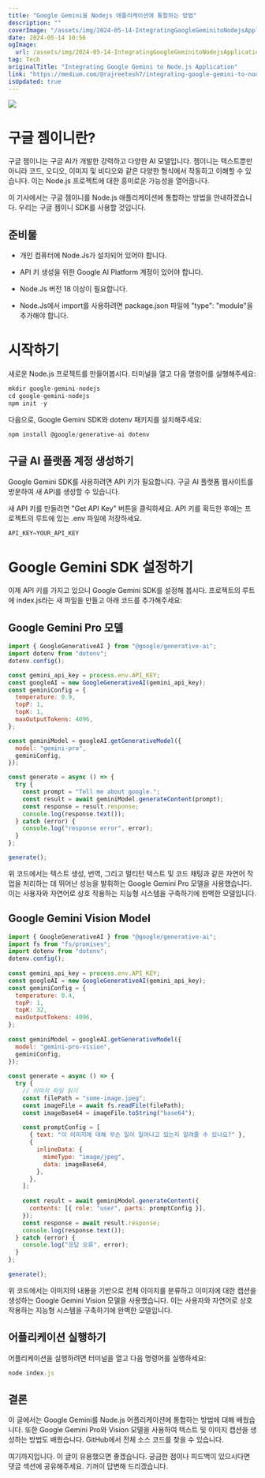 ```yaml
---
title: "Google Gemini을 Nodejs 애플리케이션에 통합하는 방법"
description: ""
coverImage: "/assets/img/2024-05-14-IntegratingGoogleGeminitoNodejsApplication_0.png"
date: 2024-05-14 10:56
ogImage: 
  url: /assets/img/2024-05-14-IntegratingGoogleGeminitoNodejsApplication_0.png
tag: Tech
originalTitle: "Integrating Google Gemini to Node.js Application"
link: "https://medium.com/@rajreetesh7/integrating-google-gemini-to-node-js-application-e45328613130"
isUpdated: true
---
```





<img src="/assets/img/2024-05-14-IntegratingGoogleGeminitoNodejsApplication_0.png" />

# 구글 젬이니란?

구글 젬이니는 구글 AI가 개발한 강력하고 다양한 AI 모델입니다. 젬이니는 텍스트뿐만 아니라 코드, 오디오, 이미지 및 비디오와 같은 다양한 형식에서 작동하고 이해할 수 있습니다. 이는 Node.js 프로젝트에 대한 흥미로운 가능성을 열어줍니다.

이 기사에서는 구글 젬이니를 Node.js 애플리케이션에 통합하는 방법을 안내하겠습니다. 우리는 구글 젬이니 SDK를 사용할 것입니다.



## 준비물

- 개인 컴퓨터에 Node.Js가 설치되어 있어야 합니다.
- API 키 생성을 위한 Google AI Platform 계정이 있어야 합니다.

- Node.Js 버전 18 이상이 필요합니다.
- Node.Js에서 import를 사용하려면 package.json 파일에 "type": "module"을 추가해야 합니다.

# 시작하기



새로운 Node.js 프로젝트를 만들어봅시다. 터미널을 열고 다음 명령어를 실행해주세요:

```js
mkdir google-gemini-nodejs
cd google-gemini-nodejs
npm init -y
```

다음으로, Google Gemini SDK와 dotenv 패키지를 설치해주세요:

```js
npm install @google/generative-ai dotenv
```



## 구글 AI 플랫폼 계정 생성하기

Google Gemini SDK를 사용하려면 API 키가 필요합니다. 구글 AI 플랫폼 웹사이트를 방문하여 새 API를 생성할 수 있습니다.

새 API 키를 만들려면 "Get API Key" 버튼을 클릭하세요. API 키를 획득한 후에는 프로젝트의 루트에 있는 .env 파일에 저장하세요.

```js
API_KEY=YOUR_API_KEY
```



# Google Gemini SDK 설정하기

이제 API 키를 가지고 있으니 Google Gemini SDK를 설정해 봅시다. 프로젝트의 루트에 index.js라는 새 파일을 만들고 아래 코드를 추가해주세요:

## Google Gemini Pro 모델

```js
import { GoogleGenerativeAI } from "@google/generative-ai";
import dotenv from "dotenv";
dotenv.config();

const gemini_api_key = process.env.API_KEY;
const googleAI = new GoogleGenerativeAI(gemini_api_key);
const geminiConfig = {
  temperature: 0.9,
  topP: 1,
  topK: 1,
  maxOutputTokens: 4096,
};

const geminiModel = googleAI.getGenerativeModel({
  model: "gemini-pro",
  geminiConfig,
});

const generate = async () => {
  try {
    const prompt = "Tell me about google.";
    const result = await geminiModel.generateContent(prompt);
    const response = result.response;
    console.log(response.text());
  } catch (error) {
    console.log("response error", error);
  }
};

generate();
```



위 코드에서는 텍스트 생성, 번역, 그리고 멀티턴 텍스트 및 코드 채팅과 같은 자연어 작업을 처리하는 데 뛰어난 성능을 발휘하는 Google Gemini Pro 모델을 사용했습니다. 이는 사용자와 자연어로 상호 작용하는 지능형 시스템을 구축하기에 완벽한 모델입니다.

## Google Gemini Vision Model

```js
import { GoogleGenerativeAI } from "@google/generative-ai";
import fs from "fs/promises";
import dotenv from "dotenv";
dotenv.config();
 
const gemini_api_key = process.env.API_KEY;
const googleAI = new GoogleGenerativeAI(gemini_api_key);
const geminiConfig = {
  temperature: 0.4,
  topP: 1,
  topK: 32,
  maxOutputTokens: 4096,
};
 
const geminiModel = googleAI.getGenerativeModel({
  model: "gemini-pro-vision",
  geminiConfig,
});
 
const generate = async () => {
  try {
    // 이미지 파일 읽기
    const filePath = "some-image.jpeg";
    const imageFile = await fs.readFile(filePath);
    const imageBase64 = imageFile.toString("base64");
 
    const promptConfig = [
      { text: "이 이미지에 대해 무슨 일이 일어나고 있는지 알려줄 수 있나요?" },
      {
        inlineData: {
          mimeType: "image/jpeg",
          data: imageBase64,
        },
      },
    ];
 
    const result = await geminiModel.generateContent({
      contents: [{ role: "user", parts: promptConfig }],
    });
    const response = await result.response;
    console.log(response.text());
  } catch (error) {
    console.log("응답 오류", error);
  }
};
 
generate();
```

위 코드에서는 이미지의 내용을 기반으로 전체 이미지를 분류하고 이미지에 대한 캡션을 생성하는 Google Gemini Vision 모델을 사용했습니다. 이는 사용자와 자연어로 상호 작용하는 지능형 시스템을 구축하기에 완벽한 모델입니다.



## 어플리케이션 실행하기

어플리케이션을 실행하려면 터미널을 열고 다음 명령어를 실행하세요:

```js
node index.js
```

## 결론



이 글에서는 Google Gemini를 Node.js 어플리케이션에 통합하는 방법에 대해 배웠습니다. 또한 Google Gemini Pro와 Vision 모델을 사용하여 텍스트 및 이미지 캡션을 생성하는 방법도 배웠습니다. GitHub에서 전체 소스 코드를 찾을 수 있습니다.

여기까지입니다. 이 글이 유용했으면 좋겠습니다. 궁금한 점이나 피드백이 있으시다면 댓글 섹션에 공유해주세요. 기꺼이 답변해 드리겠습니다.